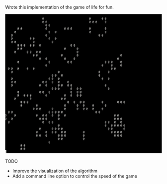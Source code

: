 Wrote this implementation of the game of life for fun.

![](https://github.com/NIMogen/GameofLife/blob/main/life.gif)

TODO
- Improve the visualization of the algorithm
- Add a command line option to control the speed of the game
